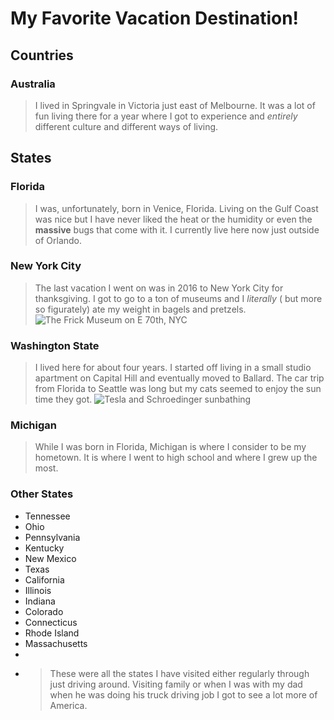 # My Favorite Vacation Destination!

## Countries
### Australia
>I lived in Springvale in Victoria just east of Melbourne. It was a lot of fun living there for a year where I got to experience and _entirely_ different culture and different ways of living.
## States
### Florida
>I was, unfortunately, born in Venice, Florida. Living on the Gulf Coast was nice but I have never liked the heat or the humidity or even the **massive** bugs that come with it. I currently live here now just outside of Orlando.
### New York City
> The last vacation I went on was in 2016 to New York City for thanksgiving. I got to go to a ton of museums and I _literally_ ( but more so figurately) ate my weight in bagels and pretzels. ![The Frick Museum on E 70th, NYC](https://cdn.discordapp.com/attachments/637045241924288525/765274710836772916/10690141_10203644004801721_6657333974923668757_n.jpg)
 ### Washington State
 > I lived here for about four years. I started off living in a small studio apartment on Capital Hill and eventually moved to Ballard. The car trip from Florida to Seattle was long but my cats seemed to enjoy the sun time they got.
 > ![Tesla and Schroedinger sunbathing](https://cdn.discordapp.com/attachments/637045241924288525/765276466111840266/14448854_10207978958732860_6410546345645356196_n.jpg)
### Michigan
> While I was born in Florida, Michigan is where I consider to be my hometown. It is where I went to high school and where I grew up the most.

 ### Other States
 * Tennessee
 * Ohio
 * Pennsylvania 
 * Kentucky
 * New Mexico
 * Texas
 * California
 * Illinois
 * Indiana
 * Colorado
 * Connecticus
 * Rhode Island
 * Massachusetts
 * 
 * > These were all the states I have visited either regularly through just driving around. Visiting family or when I was with my dad  when he was doing his truck driving job I got to see a lot more of America. 